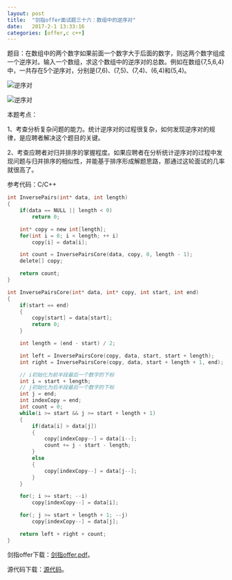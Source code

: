 ```yaml
---
layout:	post
title:	"剑指offer面试题三十六：数组中的逆序对"
date:	2017-2-1 13:33:16
categories:	[offer,c c++]
---
```


题目：在数组中的两个数字如果前面一个数字大于后面的数字，则这两个数字组成一个逆序对。输入一个数组，求这个数组中的逆序对的总数。例如在数组{7,5,6,4}中，一共存在5个逆序对，分别是(7,6)、(7,5)、(7,4)、(6,4)和(5,4)。


![逆序对](https://raw.githubusercontent.com/cofire/cofire.github.io/master/img/offer/18/1.png "逆序对")

![逆序对](https://raw.githubusercontent.com/cofire/cofire.github.io/master/img/offer/18/2.png "逆序对")

本题考点：

1、考查分析复杂问题的能力。统计逆序对的过程很复杂，如何发现逆序对的规律，是应聘者解决这个题目的关键。

2、考查应聘者对归并排序的掌握程度。如果应聘者在分析统计逆序对的过程中发现问题与归并排序的相似性，并能基于排序形成解题思路，那通过这轮面试的几率就很高了。

参考代码：C/C++

```c
int InversePairs(int* data, int length)
{
    if(data == NULL || length < 0)
        return 0;

    int* copy = new int[length];
    for(int i = 0; i < length; ++ i)
        copy[i] = data[i];

    int count = InversePairsCore(data, copy, 0, length - 1);
    delete[] copy;

    return count;
}

int InversePairsCore(int* data, int* copy, int start, int end)
{
    if(start == end)
    {
        copy[start] = data[start];
        return 0;
    }

    int length = (end - start) / 2;

    int left = InversePairsCore(copy, data, start, start + length);
    int right = InversePairsCore(copy, data, start + length + 1, end);

    // i初始化为前半段最后一个数字的下标
    int i = start + length; 
    // j初始化为后半段最后一个数字的下标
    int j = end; 
    int indexCopy = end;
    int count = 0;
    while(i >= start && j >= start + length + 1)
    {
        if(data[i] > data[j])
        {
            copy[indexCopy--] = data[i--];
            count += j - start - length;
        }
        else
        {
            copy[indexCopy--] = data[j--];
        }
    }

    for(; i >= start; --i)
        copy[indexCopy--] = data[i];

    for(; j >= start + length + 1; --j)
        copy[indexCopy--] = data[j];

    return left + right + count;
}
```

剑指offer下载：[剑指offer.pdf](https://raw.githubusercontent.com/cofire/cofire.github.io/master/source/剑指offer.pdf "剑指offer.pdf")。

源代码下载：[源代码](https://raw.githubusercontent.com/cofire/cofire.github.io/master/source/剑指offer源代码.zip "剑指offer源代码")。